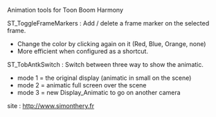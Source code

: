 Animation tools for Toon Boom Harmony

ST_ToggleFrameMarkers : Add / delete a frame marker on the selected frame. 
* Change the color by clicking again on it (Red, Blue, Orange, none)
* More efficient when configured as a shortcut.

ST_TobAntkSwitch : Switch between three way to show the animatic.
* mode 1 = the original display (animatic in small on the scene)
* mode 2 = animatic full screen over the scene
* mode 3 = new Display_Animatic to go on another camera

site : http://www.simonthery.fr 
